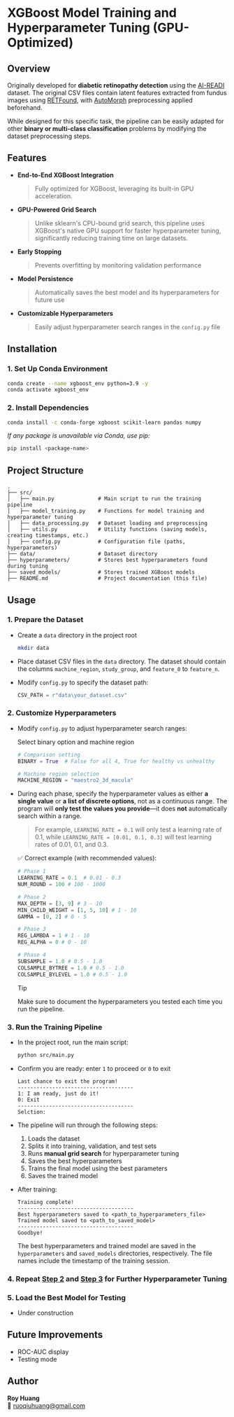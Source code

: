 # XGBoost Model Training and Hyperparameter Tuning (GPU-Optimized)

## Overview
Originally developed for **diabetic retinopathy detection** using the [AI-READI](https://aireadi.org/dataset) dataset. The original CSV files contain latent features extracted from fundus images using [RETFound](https://github.com/rmaphoh/RETFound_MAE), with [AutoMorph](https://github.com/rmaphoh/AutoMorph) preprocessing applied beforehand.

While designed for this specific task, the pipeline can be easily adapted for other **binary or multi-class classification** problems by modifying the dataset preprocessing steps.


## Features
- **End-to-End XGBoost Integration**
    > Fully optimized for XGBoost, leveraging its built-in GPU acceleration.
- **GPU-Powered Grid Search**
    > Unlike sklearn's CPU-bound grid search, this pipeline uses XGBoost's native GPU support for faster hyperparameter tuning, significantly reducing training time on large datasets.
- **Early Stopping**
    > Prevents overfitting by monitoring validation performance
- **Model Persistence**
    > Automatically saves the best model and its hyperparameters for future use
- **Customizable Hyperparameters**
    > Easily adjust hyperparameter search ranges in the `config.py` file


## Installation
### **1. Set Up Conda Environment**
```bash
conda create --name xgboost_env python=3.9 -y
conda activate xgboost_env
```

### **2. Install Dependencies**
```bash
conda install -c conda-forge xgboost scikit-learn pandas numpy
```
*If any package is unavailable via Conda, use pip:*
```bash
pip install <package-name>
```


## Project Structure
```
.
├── src/
│   ├── main.py              # Main script to run the training pipeline
│   ├── model_training.py    # Functions for model training and hyperparameter tuning
│   ├── data_processing.py   # Dataset loading and preprocessing
│   ├── utils.py             # Utility functions (saving models, creating timestamps, etc.)
│   ├── config.py            # Configuration file (paths, hyperparameters)
├── data/                    # Dataset directory
├── hyperparameters/         # Stores best hyperparameters found during tuning
├── saved_models/            # Stores trained XGBoost models
├── README.md                # Project documentation (this file)
```


## Usage
### **1. Prepare the Dataset**
- Create a `data` directory in the project root
    ```bash
    mkdir data
    ```

- Place dataset CSV files in the `data` directory. The dataset should contain the columns 
`machine_region`, `study_group`, and `feature_0` to `feature_n`.

- Modify `config.py` to specify the dataset path:
    ```python
    CSV_PATH = r"data\your_dataset.csv"
    ```

### **2. Customize Hyperparameters**
- Modify `config.py` to adjust hyperparameter search ranges:
    
    Select binary option and machine region
    ```python
    # Comparison setting
    BINARY = True  # False for all 4, True for healthy vs unhealthy

    # Machine region selection
    MACHINE_REGION = "maestro2_3d_macula"
    ```

- During each phase, specify the hyperparameter values as 
  either **a single value** or **a list of discrete options**, not as a continuous range. 
  The program will **only test the values you provide**—it does **not** 
  automatically search within a range.

    > For example, `LEARNING_RATE = 0.1` will only test a learning rate of 0.1,
    while `LEARNING_RATE = [0.01, 0.1, 0.3]` will test learning rates of 0.01, 0.1, and 0.3.

    ✅ Correct example (with recommended values): 
    ```python
    # Phase 1
    LEARNING_RATE = 0.1  # 0.01 - 0.3
    NUM_ROUND = 100 # 100 - 1000

    # Phase 2
    MAX_DEPTH = [3, 9] # 3 - 10
    MIN_CHILD_WEIGHT = [1, 5, 10] # 1 - 10
    GAMMA = [0, 2] # 0 - 5

    # Phase 3
    REG_LAMBDA = 1 # 1 - 10
    REG_ALPHA = 0 # 0 - 10

    # Phase 4
    SUBSAMPLE = 1.0 # 0.5 - 1.0
    COLSAMPLE_BYTREE = 1.0 # 0.5 - 1.0
    COLSAMPLE_BYLEVEL = 1.0 # 0.5 - 1.0
    ```

    > [!TIP]  
    > Make sure to document the hyperparameters you tested each time you run the pipeline.

### **3. Run the Training Pipeline**
- In the project root, run the main script:
    ```bash
    python src/main.py
    ```

- Confirm you are ready: enter `1` to proceed or `0` to exit
    ```console
    Last chance to exit the program!
    -------------------------------------
    1: I am ready, just do it!
    0: Exit
    -------------------------------------
    Selction: 
    ```

- The pipeline will run through the following steps: 
    1. Loads the dataset
    2. Splits it into training, validation, and test sets
    3. Runs **manual grid search** for hyperparameter tuning
    4. Saves the best hyperparameters
    5. Trains the final model using the best parameters
    6. Saves the trained model

- After training: 
    ```console
    Training complete!
    -------------------------------------
    Best hyperparameters saved to <path_to_hyperparameters_file>
    Trained model saved to <path_to_saved_model>
    -------------------------------------
    Goodbye!
    ```
    The best hyperparameters and trained model are saved in the `hyperparameters` and `saved_models` directories, respectively. The file names include the timestamp of the training session.

### **4. Repeat [Step 2](#2-customize-hyperparameters) and [Step 3](#3-run-the-training-pipeline) for Further Hyperparameter Tuning**

### **5. Load the Best Model for Testing**
- Under construction


## Future Improvements
- ROC-AUC display
- Testing mode 


## Author
**Roy Huang**  
📧 ruoqiuhuang@gmail.com

